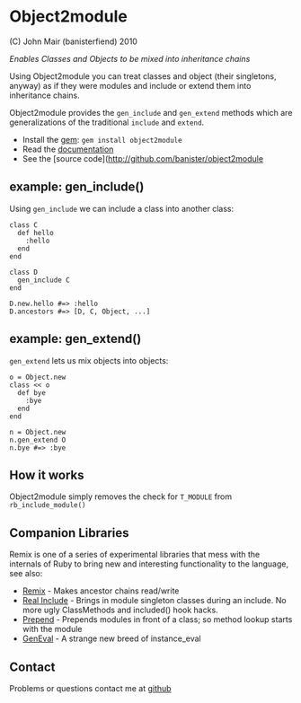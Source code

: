 Object2module
=============

(C) John Mair (banisterfiend) 2010

_Enables Classes and Objects to be mixed into inheritance chains_

Using Object2module you can treat classes and object (their singletons, anyway) as if they were modules and include or extend them into inheritance chains.

Object2module provides the `gen_include` and `gen_extend` methods which are generalizations of the traditional `include` and `extend`.

* Install the [gem](https://rubygems.org/gems/object2module): `gem install object2module`
* Read the [documentation](http://rdoc.info/github/banister/object2module/master/file/README.markdown)
* See the [source code](http://github.com/banister/object2module

example: gen_include()
--------------------------

Using `gen_include` we can include a class into another class:


    class C
      def hello
        :hello
      end
    end

    class D
      gen_include C
    end

    D.new.hello #=> :hello
    D.ancestors #=> [D, C, Object, ...]
    
example: gen_extend()
--------------------

`gen_extend` lets us mix objects into objects:

    o = Object.new
    class << o
      def bye
        :bye
      end
    end

    n = Object.new
    n.gen_extend O
    n.bye #=> :bye
    
How it works
--------------

Object2module simply removes the check for `T_MODULE` from `rb_include_module()`

Companion Libraries
--------------------

Remix is one of a series of experimental libraries that mess with
the internals of Ruby to bring new and interesting functionality to
the language, see also:

* [Remix](http://github.com/banister/remix) - Makes ancestor chains read/write
* [Real Include](http://github.com/banister/real_include) - Brings in
  module singleton classes during an include. No more ugly ClassMethods and included() hook hacks.
* [Prepend](http://github.com/banister/prepend) - Prepends modules in front of a class; so method lookup starts with the module
* [GenEval](http://github.com/banister/gen_eval) - A strange new breed of instance_eval

Contact
-------

Problems or questions contact me at [github](http://github.com/banister)



